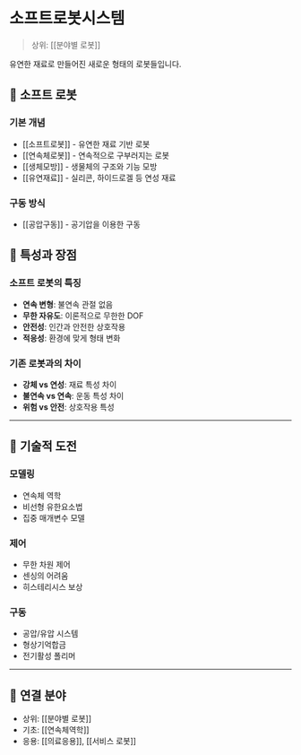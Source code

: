 # 소프트로봇시스템

> 상위: [[분야별 로봇]]

유연한 재료로 만들어진 새로운 형태의 로봇들입니다.

## 🌊 소프트 로봇

### 기본 개념
- [[소프트로봇]] - 유연한 재료 기반 로봇
- [[연속체로봇]] - 연속적으로 구부러지는 로봇
- [[생체모방]] - 생물체의 구조와 기능 모방
- [[유연재료]] - 실리콘, 하이드로겔 등 연성 재료

### 구동 방식
- [[공압구동]] - 공기압을 이용한 구동

## 🎯 특성과 장점

### 소프트 로봇의 특징
- **연속 변형**: 불연속 관절 없음
- **무한 자유도**: 이론적으로 무한한 DOF
- **안전성**: 인간과 안전한 상호작용
- **적응성**: 환경에 맞게 형태 변화

### 기존 로봇과의 차이
- **강체 vs 연성**: 재료 특성 차이
- **불연속 vs 연속**: 운동 특성 차이
- **위험 vs 안전**: 상호작용 특성

---

## 🔗 기술적 도전

### 모델링
- 연속체 역학
- 비선형 유한요소법
- 집중 매개변수 모델

### 제어
- 무한 차원 제어
- 센싱의 어려움
- 히스테리시스 보상

### 구동
- 공압/유압 시스템
- 형상기억합금
- 전기활성 폴리머

---

## 🔗 연결 분야
- 상위: [[분야별 로봇]]
- 기초: [[연속체역학]]
- 응용: [[의료응용]], [[서비스 로봇]]